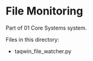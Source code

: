 # File Monitoring

Part of 01 Core Systems system.

Files in this directory:
- taqwin_file_watcher.py
